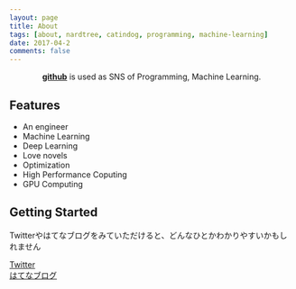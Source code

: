 ```yaml
---
layout: page
title: About 
tags: [about, nardtree, catindog, programming, machine-learning]
date: 2017-04-2
comments: false
---
```

    
<center><a href="http://gink03.github.io"><b>github</b></a> is used as SNS of Programming, Machine Learning.</center>

## Features
* An engineer
* Machine Learning
* Deep Learning
* Love novels
* Optimization
* High Performance Coputing
* GPU Computing

## Getting Started

Twitterやはてなブログをみていただけると、どんなひとかわかりやすいかもしれません

[Twitter](https://twitter.com/nardtree)  
[はてなブログ](http://catindog.hatenablog.com/)  
